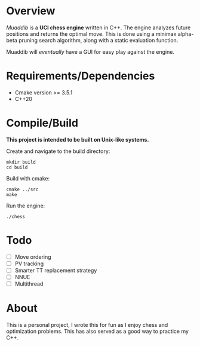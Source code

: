 # Overview
*Muaddib* is a **UCI chess engine** written in C++. The engine analyzes future positions and returns the optimal move. This is done using a minimax alpha-beta pruning search algorithm, along with a static evaluation function.

Muaddib will *eventually* have a GUI for easy play against the engine.

# Requirements/Dependencies
- Cmake version >= 3.5.1
- C++20

# Compile/Build
**This project is intended to be built on Unix-like systems.**

Create and navigate to the build directory:
```
mkdir build
cd build
```
Build with cmake:
```
cmake ../src
make
```
Run the engine:
```
./chess
```

# Todo
- [ ] Move ordering
- [ ] PV tracking
- [ ] Smarter TT replacement strategy
- [ ] NNUE
- [ ] Multithread

# About
This is a personal project, I wrote this for fun as I enjoy chess and optimization problems. This has also served as a good way to practice my C++.
